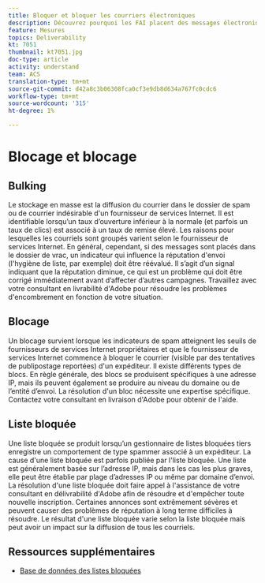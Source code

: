 ```yaml
---
title: Bloquer et bloquer les courriers électroniques
description: Découvrez pourquoi les FAI placent des messages électroniques dans des dossiers en vrac ou les bloquent.
feature: Mesures
topics: Deliverability
kt: 7051
thumbnail: kt7051.jpg
doc-type: article
activity: understand
team: ACS
translation-type: tm+mt
source-git-commit: d42a8c3b06308fca0cf3e9db8d634a767fc0cdc6
workflow-type: tm+mt
source-wordcount: '315'
ht-degree: 1%

---
```



# Blocage et blocage

## Bulking

Le stockage en masse est la diffusion du courrier dans le dossier de spam ou de courrier indésirable d&#39;un fournisseur de services Internet. Il est identifiable lorsqu’un taux d’ouverture inférieur à la normale (et parfois un taux de clics) est associé à un taux de remise élevé. Les raisons pour lesquelles les courriels sont groupés varient selon le fournisseur de services Internet. En général, cependant, si des messages sont placés dans le dossier de vrac, un indicateur qui influence la réputation d&#39;envoi (l&#39;hygiène de liste, par exemple) doit être réévalué. Il s’agit d’un signal indiquant que la réputation diminue, ce qui est un problème qui doit être corrigé immédiatement avant d’affecter d’autres campagnes. Travaillez avec votre consultant en livrabilité d&#39;Adobe pour résoudre les problèmes d&#39;encombrement en fonction de votre situation.

## Blocage

Un blocage survient lorsque les indicateurs de spam atteignent les seuils de fournisseurs de services Internet propriétaires et que le fournisseur de services Internet commence à bloquer le courrier (visible par des tentatives de publipostage reportées) d&#39;un expéditeur. Il existe différents types de blocs. En règle générale, des blocs se produisent spécifiques à une adresse IP, mais ils peuvent également se produire au niveau du domaine ou de l’entité d’envoi. La résolution d&#39;un bloc nécessite une expertise spécifique. Contactez votre consultant en livraison d&#39;Adobe pour obtenir de l&#39;aide.

## Liste bloquée

Une liste bloquée se produit lorsqu’un gestionnaire de listes bloquées tiers enregistre un comportement de type spammer associé à un expéditeur. La cause d&#39;une liste bloquée est parfois publiée par l&#39;liste bloquée. Une liste est généralement basée sur l’adresse IP, mais dans les cas les plus graves, elle peut être établie par plage d’adresses IP ou même par domaine d’envoi. La résolution d&#39;une liste bloquée doit faire appel à l&#39;assistance de votre consultant en délivrabilité d&#39;Adobe afin de résoudre et d&#39;empêcher toute nouvelle inscription. Certaines annonces sont extrêmement sévères et peuvent causer des problèmes de réputation à long terme difficiles à résoudre. Le résultat d&#39;une liste bloquée varie selon la liste bloquée mais peut avoir un impact sur la diffusion de tous les courriels.

## Ressources supplémentaires

* [Base de données des listes bloquées](https://experienceleague.adobe.com/docs/campaign-classic/using/sending-messages/deliverability-management/block-list-databases.html?lang=en#sending-messages)
